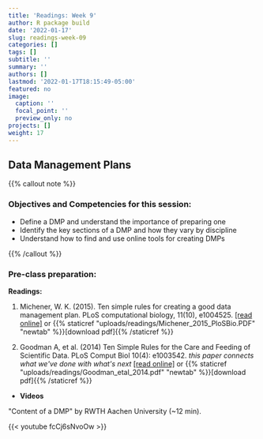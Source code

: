 ```yaml
---
title: 'Readings: Week 9'
author: R package build
date: '2022-01-17'
slug: readings-week-09
categories: []
tags: []
subtitle: ''
summary: ''
authors: []
lastmod: '2022-01-17T18:15:49-05:00'
featured: no
image:
  caption: ''
  focal_point: ''
  preview_only: no
projects: []
weight: 17
---
```



## Data Management Plans

{{% callout note %}}
### Objectives and Competencies for this session:

 * Define a DMP and understand the importance of preparing one
  * Identify the key sections of a DMP and how they vary by discipline
  * Understand how to find and use online tools for creating DMPs

{{% /callout %}}
  

### Pre-class preparation:
        
**Readings:** 


1.  Michener, W. K. (2015). Ten simple rules for creating a good data management plan. PLoS computational biology, 11(10), e1004525.  [[read online]](https://journals.plos.org/ploscompbiol/article?id=10.1371/journal.pcbi.1004525) or {{% staticref "uploads/readings/Michener_2015_PloSBio.PDF" "newtab" %}}[download pdf]{{% /staticref %}}

2. Goodman A, et al. (2014) Ten Simple Rules for the Care and Feeding of Scientific Data. PLoS Comput Biol 10(4): e1003542. *_this paper connects what we've done with what's next_*  [[read online]](https://doi.org/10.1371/journal.pcbi.1003542) or {{% staticref "uploads/readings/Goodman_etal_2014.pdf" "newtab" %}}[download pdf]{{% /staticref %}}
  

* **Videos** 

"Content of a DMP" by RWTH Aachen University (~12 min). 

{{< youtube fcCj6sNvoOw >}}

<!---n <iframe width="560" height="315" src="https://www.youtube.com/embed/fcCj6sNvoOw" title="YouTube video player" frameborder="0" allow="accelerometer; autoplay; clipboard-write; encrypted-media; gyroscope; picture-in-picture" allowfullscreen></iframe> --->

